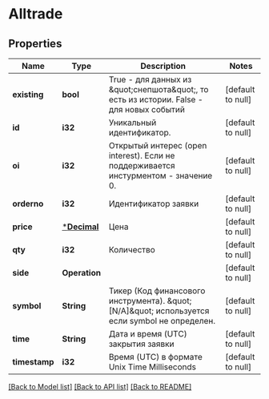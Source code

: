 # Alltrade

## Properties
Name | Type | Description | Notes
------------ | ------------- | ------------- | -------------
**existing** | **bool** | True - для данных из \&quot;снепшота\&quot;, то есть из истории. False - для новых событий | [default to null]
**id** | **i32** | Уникальный идентификатор. | [default to null]
**oi** | **i32** | Открытый интерес (open interest). Если не поддерживается инстурментом - значение 0. | [default to null]
**orderno** | **i32** | Идентификатор заявки | [default to null]
**price** | [***Decimal**](BigDecimal.md) | Цена | [default to null]
**qty** | **i32** | Количество | [default to null]
**side** | **Operation** |  | [default to null]
**symbol** | **String** | Тикер (Код финансового инструмента). \&quot;[N/A]\&quot; используется если symbol не определен. | [default to null]
**time** | **String** | Дата и время (UTC) закрытия заявки | [default to null]
**timestamp** | **i32** | Время (UTC) в формате Unix Time Milliseconds | [default to null]

[[Back to Model list]](../README.md#documentation-for-models) [[Back to API list]](../README.md#documentation-for-api-endpoints) [[Back to README]](../README.md)

